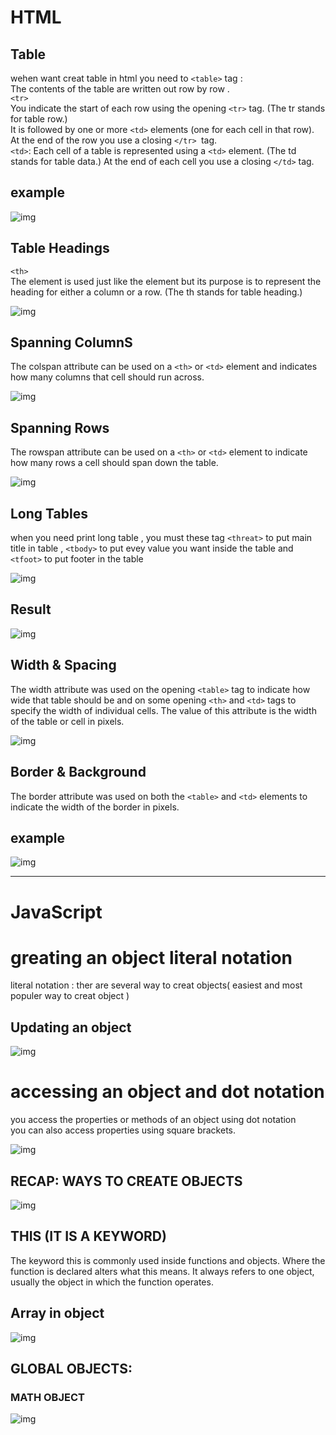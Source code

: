 # HTML
## Table 
wehen want creat table in html you need to `<table>` tag :<br>
The contents of the table are written out row by row .<br>
`<tr>` <br>
You indicate the start of each row using the opening `<tr>` tag. (The tr stands for table row.)<br>
It is followed by one or more `<td>` elements (one for each cell in that row). <br>
At the end of the row you use a closing `</tr> `tag.<br>
`<td>`: 
Each cell of a table is represented using a `<td>` element. (The td stands for table data.) At the end of each cell you use a closing `</td>` tag.

## example 

![img](../assets/jdjktf.png) 

## Table Headings
`<th>` <br>
The <th> element is used just like the <td> element but its purpose is to represent the heading for either a column or a row. (The th stands for table heading.) <br>

![img](../assets/jhfhei.png) 

## Spanning ColumnS 
The colspan attribute can be used on a `<th>` or `<td>` element and indicates how many columns that cell should run across.<br>

![img](../assets/jkhfs.png)

## Spanning Rows 
The rowspan attribute can be used on a `<th>` or `<td>` element to indicate how many rows a cell should span down the table.

![img](../assets/ujnfhgl.png)

## Long Tables 
when you need print long table , you must these tag `<threat>` to put main title in table , `<tbody>` to put evey value you want inside the table and `<tfoot>` to put footer in the table <br>

![img](../assets/juhd.png) 

## Result 

![img](../assets/hkkhtd.png)

## Width & Spacing 

The width attribute was used on the opening `<table>` tag to indicate how wide that table should be and on some opening `<th>` and `<td>` tags to specify the width of individual cells. The value of this attribute is the width of the table or cell in pixels.

![img](../assets/hktkjg.png)

## Border & Background 
The border attribute was used on both the `<table>` and `<td>` elements to indicate the width of the border in pixels.

## example 
![img](../assets/hkjhtl.png)

------------------------------------------------------------------------

# JavaScript 

# greating an object literal notation
literal notation : ther are several way to creat objects( easiest and most populer way to creat object )

## Updating an object 

![img](../assets/klykt.png)

# accessing an object and dot notation 
you access the properties or methods of an object using dot notation <br>
you can also access properties using square brackets.<br>

![img](../assets/jdhdf.png)

## RECAP: WAYS TO CREATE OBJECTS
![img](../assets/jyukf.png)

## THIS (IT IS A KEYWORD)
The keyword this is commonly used inside functions and objects. Where the function is declared alters what this means. It always refers to one object, usually the object in which the function operates.

## Array in object 

![img](../assets/jjdkjf.png)

## GLOBAL OBJECTS:
### MATH OBJECT

![img](../assets/hjhdjf.png)


